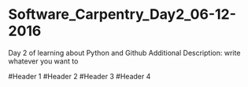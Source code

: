 # Software_Carpentry_Day2_06-12-2016
Day 2 of learning about Python and Github
Additional Description: write whatever you want to 

#Header 1
#Header 2
#Header 3
#Header 4
